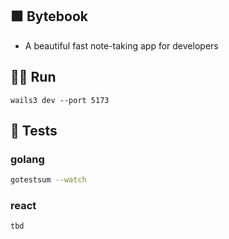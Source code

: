 ## 🟩 Bytebook

* A beautiful fast note-taking app for developers

## 🏃‍➡️ Run
```
wails3 dev --port 5173
```
## 🧪 Tests
### golang
```bash
gotestsum --watch
```

### react
```
tbd
```
